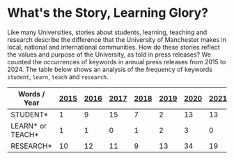 # What's the Story, Learning Glory?

Like many Universities, stories about students, learning, teaching and research describe the difference that the University of Manchester makes in local, national and international communities. How do these stories reflect the values and purpose of the University, as told in press releases? We counted the occurrences of keywords in annual press releases from 2015 to 2024. The table below shows an analysis of the frequency of keywords `student`, `learn`, `teach` and `research`.

| Words / Year            | [2015](https://github.com/dullhunk/cdyf/issues/994) | [2016](https://github.com/dullhunk/cdyf/issues/993) | [2017](https://github.com/dullhunk/cdyf/issues/991) |[2018](https://github.com/dullhunk/cdyf/issues/989)        |[2019](https://github.com/dullhunk/cdyf/issues/988)       | [2020](https://github.com/dullhunk/cdyf/issues/987)      |[2021](https://github.com/dullhunk/cdyf/issues/986)       |[2022](https://github.com/dullhunk/cdyf/issues/985)        |[2023](https://github.com/dullhunk/cdyf/issues/984)       |[2024](https://github.com/dullhunk/cdyf/issues/983)       | Average |
| ----------------- | ------- |------- |------- |------- |------- |------- |------- |------- |------- |------- |------- |
| STUDENT*          | 1       | 9      | 15     | 7      | 2      | 13     | 13     | 13     | 10     | 9      | 9.2    |
| LEARN* or TEACH*  | 1       | 1      | 0      | 1      | 2      | 3      | 0      | 1      |  6     | 4      | 1.9    |
| RESEARCH*         | 10      | 12     | 11     | 9      | 13     | 34     | 19     | 19     | 11     | 21     | 15.9.  |

<!--
for Matthew Moth, appointed as Director of Communications May 2021
https://www.staffnet.manchester.ac.uk/news/display/?id=26307
-->


<!--
### Jekyll Themes

Your Pages site will use the layout and styles from the Jekyll theme you have selected in your [repository settings](https://github.com/dullhunk/teaching-and-learning/settings/pages). The name of this theme is saved in the Jekyll `_config.yml` configuration file.

### Support or Contact

Having trouble with Pages? Check out our [documentation](https://docs.github.com/categories/github-pages-basics/) or [contact support](https://support.github.com/contact) and we’ll help you sort it out.-->
